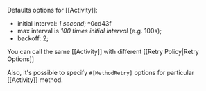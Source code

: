 Defaults options for [[Activity]]:
- initial interval: _1 second_; ^0cd43f
- max interval is _100 times initial interval_ (e.g. 100s);
- backoff: 2;

You can call the same [[Activity]] with different [[Retry Policy|Retry Options]]

Also, it's possible to specify `#[MethodRetry]` options for particular [[Activity]] method.
